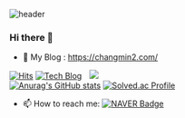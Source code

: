 ![header](https://capsule-render.vercel.app/api?type=waving&color=gradient&height=300&section=header&text=Welcome👯&fontSize=70)
### Hi there 👋
- 🌱 My Blog : https://changmin2.com/

[![Hits](https://hits.seeyoufarm.com/api/count/incr/badge.svg?url=https%3A%2F%2Fgithub.com%2Fchangmin2&count_bg=%232C2D2B&title_bg=%23555555&icon=github.svg&icon_color=%23E7E7E7&title=Visited+%28Today+%2F+Total%29&edge_flat=false)](https://hits.seeyoufarm.com)
[![Tech Blog](https://img.shields.io/badge/Blog-FF5722?style=flat-square&logo=blogger&logoColor=white)](https://changmin2.com/)
<a href="https://www.instagram.com/changmin0424/">
    <img 
        src="http://img.shields.io/badge/-Instagram-black?style=flat&logo=Instagram&link=https://instagram.com/alpox.dev/"
        style="height : auto; margin-left : 10px; margin-right : 10px;"/>
</a>
<br/>
[![Anurag's GitHub stats](https://github-readme-stats.vercel.app/api?username=changmin2&&show_icons=true&theme=radical)](https://github.com/anuraghazra/github-readme-stats)
[![Solved.ac Profile](http://mazassumnida.wtf/api/v2/generate_badge?boj=dlckdals56)](https://solved.ac/dlckdals56/)
<br/>
- 📫 How to reach me: [![NAVER Badge](https://img.shields.io/badge/Naver-03C75A?style=flat-square&logo=Naer&logoColor=white&link=mailto:dlckdals9467@naver.com)](mailto:dlckals9467@naver.com)
<!--
**changmin2/changmin2** is a ✨ _special_ ✨ repository because its `README.md` (this file) appears on your GitHub profile.

Here are some ideas to get you started:

- 🔭 I’m currently working on ...
- 🌱 I’m currently learning ...
- 👯 I’m looking to collaborate on ...
- 🤔 I’m looking for help with ...
- 💬 Ask me about ...
- 📫 How to reach me: ...
- 😄 Pronouns: ...
- ⚡ Fun fact: ...
-->
